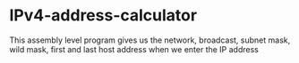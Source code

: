 # IPv4-address-calculator
This assembly level program gives us the network, broadcast, subnet mask, wild mask, first and last host address when we enter the IP address 
